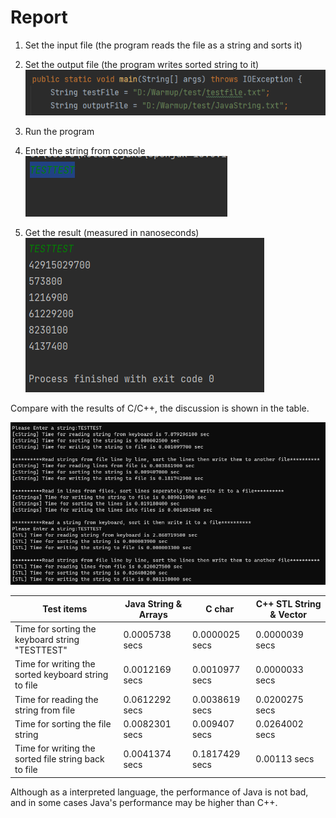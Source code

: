 # Report

1. Set the input file (the program reads the file as a string and sorts it)
2. Set the output file (the program writes sorted string to it)
   ![image-20220702212209771](./imgs/image-20220702212209771.png)
3. Run the program
4. Enter the string from console
   ![image-20220702212328200](./imgs/image-20220702212328200.png)

5. Get the result (measured in nanoseconds)
   ![image-20220702212413215](./imgs/image-20220702212413215.png)

Compare with the results of C/C++, the discussion is shown in the table.

![](./imgs/20220418220718.png)

| Test items                                           | Java String & Arrays | C char         | C++ STL String & Vector |
| ---------------------------------------------------- | -------------------- | -------------- | ----------------------- |
| Time for sorting the keyboard string "TESTTEST"      | 0.0005738 secs       | 0.0000025 secs | 0.0000039 secs          |
| Time for writing the sorted keyboard string to file  | 0.0012169 secs       | 0.0010977 secs | 0.0000033 secs          |
| Time for reading the string from file                | 0.0612292 secs       | 0.0038619 secs | 0.0200275 secs          |
| Time for sorting the file string                     | 0.0082301 secs       | 0.009407 secs  | 0.0264002 secs          |
| Time for writing the sorted file string back to file | 0.0041374 secs       | 0.1817429 secs | 0.00113 secs            |

Although as a interpreted language, the performance of Java is not bad, and in some cases Java's performance may be higher than C++.
